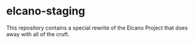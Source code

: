 # elcano-staging
This repository contains a special rewrite of the Elcano Project that does away with all of the cruft.
